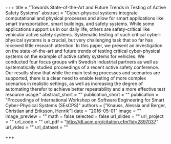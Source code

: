 +++
title = "Towards State-of-the-Art and Future Trends in Testing of Active Safety Systems"
abstract = "Cyber-physical systems integrate computational and physical processes and allow for smart applications like smart transportation, smart buildings, and safety systems. While some applications support us in our daily life, others are safety-critical like vehicular active safety systems. Systematic testing of such critical cyber-physical systems is a crucial, but very challenging task that so far has received little research attention. In this paper, we present an investigation on the state-of-the-art and future trends of testing critical cyber-physical systems on the example of active safety systems for vehicles. We conducted four focus groups with Swedish industrial partners as well as systematically studied proceedings of a recent active safety conference. Our results show that while the main testing processes and scenarios are supported, there is a clear need to enable testing of more complex scenarios in realistic settings, as well as increasing the degree of automating therefor to achieve better repeatability and a more effective test resource usage."
abstract_short = ""
publication_short = ""
publication = "Proceedings of International Workshop on Software Engineering for Smart Cyber-Physical Systems (SEsCPS)"
authors = ["Knauss, Alessia and Berger, Christian and Eriksson, Henrik"]
date = "2016-05-01"
image = ""
image_preview = ""
math = false
selected = false
url_slides = ""
url_project = ""
url_code = ""
url_pdf = "http://dl.acm.org/citation.cfm?id=2897037"
url_video = ""
url_dataset = ""

+++
